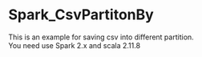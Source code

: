 # Spark_CsvPartitonBy
This is an example for saving csv into different partition.<br>
You need use Spark 2.x and scala 2.11.8<br>

